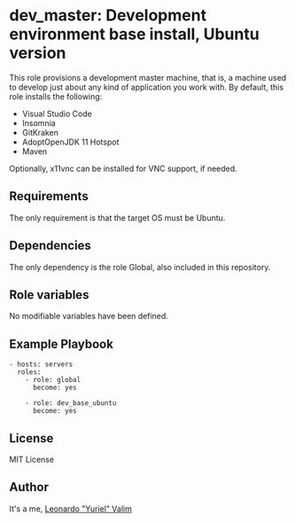 # dev_master: Development environment base install, Ubuntu version

This role provisions a development master machine, that is, a machine used to develop just about any kind of application you work with.
By default, this role installs the following:

- Visual Studio Code
- Insomnia
- GitKraken
- AdoptOpenJDK 11 Hotspot
- Maven

Optionally, x11vnc can be installed for VNC support, if needed.

## Requirements

The only requirement is that the target OS must be Ubuntu.

## Dependencies

The only dependency is the role Global, also included in this repository.

## Role variables

No modifiable variables have been defined.

## Example Playbook

    - hosts: servers
      roles:
        - role: global
          become: yes

        - role: dev_base_ubuntu
          become: yes

## License

MIT License

## Author

It's a me, [Leonardo "Yuriel" Valim](mailto:emberbec@gmail.com)
